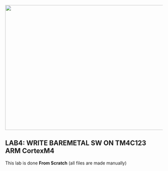 <p align="center">
  <img width="600" height="400" src="https://github.com/FawzyBashandy/Embedded-System-Diploma/assets/131293631/4af996f0-6808-4696-8b00-54ff71b723d3">
</p>

## LAB4: WRITE BAREMETAL SW ON TM4C123 ARM CortexM4 
This lab is done **From Scratch** (all files are made manually) 
